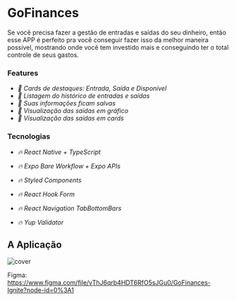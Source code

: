 # GoFinances

Se você precisa fazer a gestão de entradas e saídas do seu dinheiro, então esse APP é perfeito pra você conseguir fazer isso da melhor maneira possível, mostrando onde você tem investido mais e conseguindo ter o total controle de seus gastos.

### Features

- *:pencil: Cards de destaques: Entrada, Saída e Disponível*
- *:pencil: Listagem do histórico de entradas e saídas*
- *:pencil: Suas informações ficam salvas*
- *:pencil: Visualização das saídas em gráfico*
- *:pencil: Visualização das saídas em cards*

### Tecnologias

- *:fire: React Native + TypeScript*
- *:fire: Expo Bare Workflow + Expo APIs*

- *:fire: Styled Components*
- *:fire: React Hook Form*
- *:fire: React Navigation TabBottomBars*
- *:fire: Yup Validator*

## A Aplicação

![cover](https://github.com/avilysva/avilyslv/blob/master/projects-images/gofinances/cover.png)

Figma: https://www.figma.com/file/vThJ6qrb4HDT6RfO5sJGu0/GoFinances-Ignite?node-id=0%3A1
